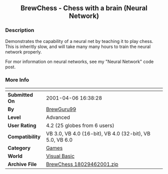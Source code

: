 ﻿<div align="center">

## BrewChess \- Chess with a brain \(Neural Network\)


</div>

### Description

Demonstrates the capability of a neural net by teaching it to play chess. This is inheritly slow, and will take many many hours to train the neural network properly.

For mor information on neural networks, see my "Neural Network" code post.
 
### More Info
 


<span>             |<span>
---                |---
**Submitted On**   |2001-04-06 16:38:28
**By**             |[BrewGuru99](https://github.com/Planet-Source-Code/PSCIndex/blob/master/ByAuthor/brewguru99.md)
**Level**          |Advanced
**User Rating**    |4.2 (25 globes from 6 users)
**Compatibility**  |VB 3\.0, VB 4\.0 \(16\-bit\), VB 4\.0 \(32\-bit\), VB 5\.0, VB 6\.0
**Category**       |[Games](https://github.com/Planet-Source-Code/PSCIndex/blob/master/ByCategory/games__1-38.md)
**World**          |[Visual Basic](https://github.com/Planet-Source-Code/PSCIndex/blob/master/ByWorld/visual-basic.md)
**Archive File**   |[BrewChess 18029462001\.zip](https://github.com/Planet-Source-Code/brewguru99-brewchess-chess-with-a-brain-neural-network__1-22202/archive/master.zip)








